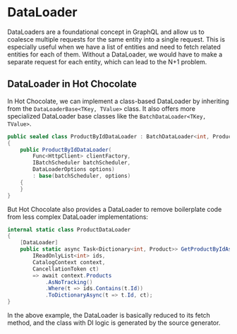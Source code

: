 # DataLoader

DataLoaders are a foundational concept in GraphQL and allow us to coalesce multiple requests for the same entity into a single request. This is especially useful when we have a list of entities and need to fetch related entities for each of them. Without a DataLoader, we would have to make a separate request for each entity, which can lead to the N+1 problem.

## DataLoader in Hot Chocolate

In Hot Chocolate, we can implement a class-based DataLoader by inheriting from the `DataLoaderBase<TKey, TValue>` class. It also offers more specialized DataLoader base classes like the `BatchDataLoader<TKey, TValue>`.

```csharp
public sealed class ProductByIdDataLoader : BatchDataLoader<int, ProductInfo>, IProductByIdDataLoader
{
    public ProductByIdDataLoader(
        Func<HttpClient> clientFactory,
        IBatchScheduler batchScheduler,
        DataLoaderOptions options)
        : base(batchScheduler, options)
    {
    }
}
```

But Hot Chocolate also provides a DataLoader to remove boilerplate code from less complex DataLoader implementations:

```csharp
internal static class ProductDataLoader
{
    [DataLoader]
    public static async Task<Dictionary<int, Product>> GetProductByIdAsync(
        IReadOnlyList<int> ids,
        CatalogContext context,
        CancellationToken ct)
        => await context.Products
            .AsNoTracking()
            .Where(t => ids.Contains(t.Id))
            .ToDictionaryAsync(t => t.Id, ct);
}
```

In the above example, the DataLoader is basically reduced to its fetch method, and the class with DI logic is generated by the source generator.
